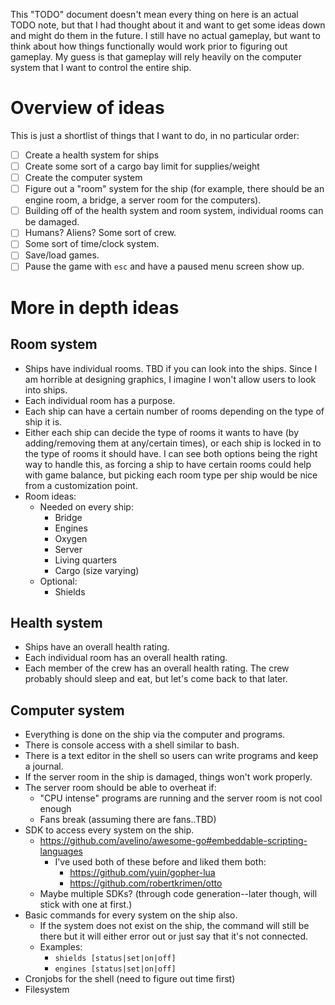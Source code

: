 This "TODO" document doesn't mean every thing on here is an actual TODO note, but that I had thought about it and want to get some ideas down and might do them in the future. I still have no actual gameplay, but want to think about how things functionally would work prior to figuring out gameplay. My guess is that gameplay will rely heavily on the computer system that I want to control the entire ship.

# Overview of ideas

This is just a shortlist of things that I want to do, in no particular order:

- [ ] Create a health system for ships
- [ ] Create some sort of a cargo bay limit for supplies/weight
- [ ] Create the computer system
- [ ] Figure out a "room" system for the ship (for example, there should be an engine room, a bridge, a server room for the computers).
- [ ] Building off of the health system and room system, individual rooms can be damaged.
- [ ] Humans? Aliens? Some sort of crew.
- [ ] Some sort of time/clock system.
- [ ] Save/load games.
- [ ] Pause the game with `esc` and have a paused menu screen show up.

# More in depth ideas

## Room system

- Ships have individual rooms. TBD if you can look into the ships. Since I am horrible at designing graphics, I imagine I won't allow users to look into ships.
- Each individual room has a purpose.
- Each ship can have a certain number of rooms depending on the type of ship it is.
- Either each ship can decide the type of rooms it wants to have (by adding/removing them at any/certain times), or each ship is locked in to the type of rooms it should have. I can see both options being the right way to handle this, as forcing a ship to have certain rooms could help with game balance, but picking each room type per ship would be nice from a customization point.
- Room ideas:
    - Needed on every ship:
        - Bridge
        - Engines
        - Oxygen
        - Server
        - Living quarters
        - Cargo (size varying)
    - Optional:
        - Shields

## Health system

- Ships have an overall health rating.
- Each individual room has an overall health rating.
- Each member of the crew has an overall health rating. The crew probably should sleep and eat, but let's come back to that later.

## Computer system

- Everything is done on the ship via the computer and programs.
- There is console access with a shell similar to bash.
- There is a text editor in the shell so users can write programs and keep a journal.
- If the server room in the ship is damaged, things won't work properly.
- The server room should be able to overheat if:
    - "CPU intense" programs are running and the server room is not cool enough
    - Fans break (assuming there are fans..TBD)
- SDK to access every system on the ship.
    - https://github.com/avelino/awesome-go#embeddable-scripting-languages
        - I've used both of these before and liked them both:
            - https://github.com/yuin/gopher-lua
            - https://github.com/robertkrimen/otto
    - Maybe multiple SDKs? (through code generation--later though, will stick with one at first.)
- Basic commands for every system on the ship also.
    - If the system does not exist on the ship, the command will still be there but it will either error out or just say that it's not connected.
    - Examples:
        - `shields [status|set|on|off]`
        - `engines [status|set|on|off]`
- Cronjobs for the shell (need to figure out time first)
- Filesystem
